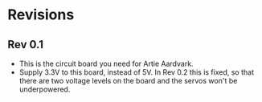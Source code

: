 # Revisions

## Rev 0.1

* This is the circuit board you need for Artie Aardvark.
* Supply 3.3V to this board, instead of 5V. In Rev 0.2 this is fixed, so that there are two voltage
  levels on the board and the servos won't be underpowered.
